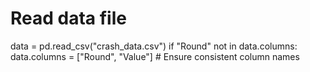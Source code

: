 # Read data file
data = pd.read_csv("crash_data.csv")
if "Round" not in data.columns:
    data.columns = ["Round", "Value"]  # Ensure consistent column names